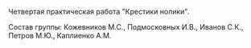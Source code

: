 Четвертая практическая работа "Крестики нолики".

Состав группы: Кожевников М.С., Подмосковных И.В., Иванов С.К., Петров М.Ю., Каплиенко А.М.